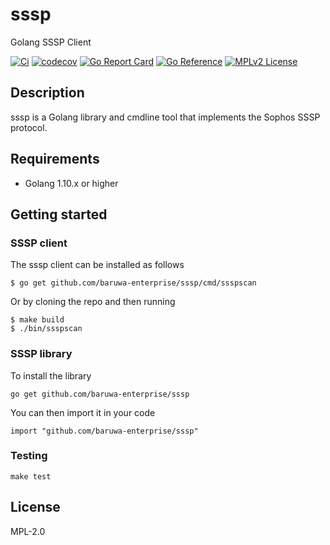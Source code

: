 # sssp

Golang SSSP Client

[![Ci](https://github.com/baruwa-enterprise/sssp/workflows/Ci/badge.svg)](https://github.com/baruwa-enterprise/sssp/actions?query=workflow%3ACi)
[![codecov](https://codecov.io/gh/baruwa-enterprise/sssp/branch/master/graph/badge.svg)](https://codecov.io/gh/baruwa-enterprise/sssp)
[![Go Report Card](https://goreportcard.com/badge/github.com/baruwa-enterprise/sssp)](https://goreportcard.com/report/github.com/baruwa-enterprise/sssp)
[![Go Reference](https://pkg.go.dev/badge/github.com/baruwa-enterprise/sssp.svg)](https://pkg.go.dev/github.com/baruwa-enterprise/sssp)
[![MPLv2 License](https://img.shields.io/badge/license-MPLv2-blue.svg?style=flat-square)](https://www.mozilla.org/MPL/2.0/)

## Description

sssp is a Golang library and cmdline tool that implements the
Sophos SSSP protocol.

## Requirements

* Golang 1.10.x or higher

## Getting started

### SSSP client

The sssp client can be installed as follows

```console
$ go get github.com/baruwa-enterprise/sssp/cmd/ssspscan
```

Or by cloning the repo and then running

```console
$ make build
$ ./bin/ssspscan
```

### SSSP library

To install the library

```console
go get github.com/baruwa-enterprise/sssp
```

You can then import it in your code

```golang
import "github.com/baruwa-enterprise/sssp"
```

### Testing

``make test``

## License

MPL-2.0
